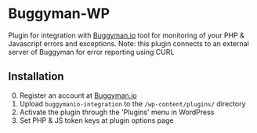 Buggyman-WP
===========

Plugin for integration with [Buggyman.io](http://buggyman.io/?utm_source=github) tool for monitoring of your PHP & Javascript errors and exceptions.
Note: this plugin connects to an external server of Buggyman for error reporting using CURL

Installation
------------
0. Register an account at [Buggyman.io](http://buggyman.io/?utm_source=github)
1. Upload `buggymanio-integration` to the `/wp-content/plugins/` directory
2. Activate the plugin through the 'Plugins' menu in WordPress
3. Set PHP & JS token keys at plugin options page